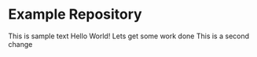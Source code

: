 # Example Repository
This is sample text
Hello World!
Lets get some work done
This is a second change